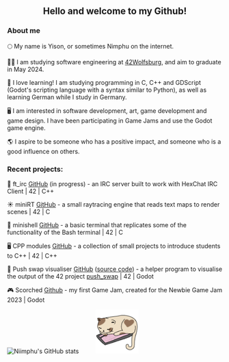 
<h2 align="center">Hello and welcome to my Github!</h2>

### About me

🌕 My name is Yison, or sometimes Nimphu on the internet.

🧑‍🎓 I am studying software engineering at <a href="https://42wolfsburg.de/who-are-we/">42Wolfsburg</a>, and aim to graduate in May 2024.

🌱 I love learning! I am studying programming in C, C++ and GDScript (Godot's scripting language with a syntax similar to Python), as well as learning German while I study in Germany.

🖥️ I am interested in software development, art, game development and game design. I have been participating in Game Jams and use the Godot game engine.

🌎 I aspire to be someone who has a positive impact, and someone who is a good influence on others.



### Recent projects:
  💬 ft_irc [GitHub](https://github.com/coderkuehne/ft_irc) (in progress) - an IRC server built to work with HexChat IRC Client | 42 | C++

  ☀️ miniRT [GitHub](https://github.com/Niimphu/miniRT) - a small raytracing engine that reads text maps to render scenes | 42 | C

  🐚 minishell [GitHub](https://github.com/Niimphu/minishell) - a basic terminal that replicates some of the functionality of the Bash terminal | 42 | C

  🖥️ CPP modules [GitHub](https://github.com/Niimphu/CPP_Modules) - a collection of small projects to introduce students to C++ | 42 | C++

  🔁 Push swap visualiser [GitHub](https://github.com/Niimphu/push_swap_visualiser) ([source code](https://github.com/Niimphu/psv_src)) - a helper program to visualise the output of the 42 project [push_swap](https://github.com/Niimphu/push_swap) | 42 | Godot

  🎮 Scorched [Github](https://github.com/Niimphu/NewbieGameJam2023/tree/main) - my first Game Jam, created for the Newbie Game Jam 2023 | Godot

![Niimphu's GitHub stats](https://github-readme-stats.vercel.app/api?username=Niimphu&show_icons=true&theme=material-palenight)&nbsp;&nbsp;&nbsp;&nbsp;&nbsp;&nbsp;&nbsp;&nbsp;&nbsp;&nbsp;<img src='https://github.com/Niimphu/Niimphu/blob/main/sleepingcat.gif' width='100'>
<!--
**Niimphu/Niimphu** is a ✨ _special_ ✨ repository because its `README.md` (this file) appears on your GitHub profile.

Here are some ideas to get you started:

- 🔭 I’m currently working on ...
- 🌱 I’m currently learning ...
- 👯 I’m looking to collaborate on ...
- 🤔 I’m looking for help with ...
- 💬 Ask me about ...
- 📫 How to reach me: ...
- 😄 Pronouns: ...
- ⚡ Fun fact: ...
-->
